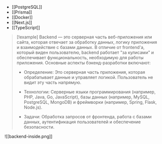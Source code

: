 - [[PostgreSQL]]
- [[Prisma]]
- [[Docker]]
- [[Next.js]]
- [[TypeScript]]

> [!example] 
>  Backend — это серверная часть веб-приложения или сайта, которая отвечает за обработку данных, логику приложения и взаимодействие с базами данных. В отличие от frontend'a, который виден пользователю, backend работает "за кулисами" и обеспечивает функциональность, необходимую для работы приложения. Основные аспекты бэкенд-разработки включают:
>  
> - Определение: Это серверная часть приложения, которая обрабатывает данные и управляет логикой. Пользователь не видит эту часть напрямую.
> 
> - Технологии: Серверные языки программирования (например, PHP, Java, Go, JavaScript), базы данных (например, MySQL, PostgreSQL, MongoDB) и фреймворки (например, Spring, Flask, Node.js).
>
>- Задачи: Обработка запросов от фронтенда, работа с базами данных, аутентификация пользователей и обеспечение безопасности.




![[backend-inside.png]]